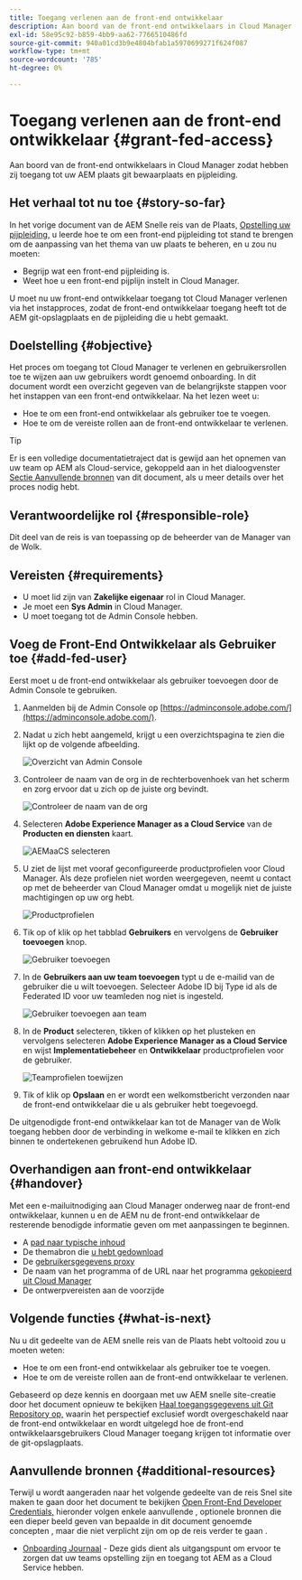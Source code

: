 ```yaml
---
title: Toegang verlenen aan de front-end ontwikkelaar
description: Aan boord van de front-end ontwikkelaars in Cloud Manager zodat hebben zij toegang tot uw AEM plaats git bewaarplaats en pijpleiding.
exl-id: 58e95c92-b859-4bb9-aa62-7766510486fd
source-git-commit: 940a01cd3b9e4804bfab1a5970699271f624f087
workflow-type: tm+mt
source-wordcount: '785'
ht-degree: 0%

---
```


# Toegang verlenen aan de front-end ontwikkelaar {#grant-fed-access}

Aan boord van de front-end ontwikkelaars in Cloud Manager zodat hebben zij toegang tot uw AEM plaats git bewaarplaats en pijpleiding.

## Het verhaal tot nu toe {#story-so-far}

In het vorige document van de AEM Snelle reis van de Plaats, [Opstelling uw pijpleiding,](pipeline-setup.md) u leerde hoe te om een front-end pijpleiding tot stand te brengen om de aanpassing van het thema van uw plaats te beheren, en u zou nu moeten:

* Begrijp wat een front-end pijpleiding is.
* Weet hoe u een front-end pijplijn instelt in Cloud Manager.

U moet nu uw front-end ontwikkelaar toegang tot Cloud Manager verlenen via het instapproces, zodat de front-end ontwikkelaar toegang heeft tot de AEM git-opslagplaats en de pijpleiding die u hebt gemaakt.

## Doelstelling {#objective}

Het proces om toegang tot Cloud Manager te verlenen en gebruikersrollen toe te wijzen aan uw gebruikers wordt genoemd onboarding. In dit document wordt een overzicht gegeven van de belangrijkste stappen voor het instappen van een front-end ontwikkelaar. Na het lezen weet u:

* Hoe te om een front-end ontwikkelaar als gebruiker toe te voegen.
* Hoe te om de vereiste rollen aan de front-end ontwikkelaar te verlenen.

>[!TIP]
>
>Er is een volledige documentatietraject dat is gewijd aan het opnemen van uw team op AEM als Cloud-service, gekoppeld aan in het dialoogvenster [Sectie Aanvullende bronnen](#additional-resources) van dit document, als u meer details over het proces nodig hebt.

## Verantwoordelijke rol {#responsible-role}

Dit deel van de reis is van toepassing op de beheerder van de Manager van de Wolk.

## Vereisten {#requirements}

* U moet lid zijn van **Zakelijke eigenaar** rol in Cloud Manager.
* Je moet een **Sys Admin** in Cloud Manager.
* U moet toegang tot de Admin Console hebben.

## Voeg de Front-End Ontwikkelaar als Gebruiker toe {#add-fed-user}

Eerst moet u de front-end ontwikkelaar als gebruiker toevoegen door de Admin Console te gebruiken.

1. Aanmelden bij de Admin Console op [https://adminconsole.adobe.com/](https://adminconsole.adobe.com/).

1. Nadat u zich hebt aangemeld, krijgt u een overzichtspagina te zien die lijkt op de volgende afbeelding.

   ![Overzicht van Admin Console](assets/admin-console.png)

1. Controleer de naam van de org in de rechterbovenhoek van het scherm en zorg ervoor dat u zich op de juiste org bevindt.

   ![Controleer de naam van de org](assets/correct-org.png)

1. Selecteren **Adobe Experience Manager as a Cloud Service** van de **Producten en diensten** kaart.

   ![AEMaaCS selecteren](assets/select-aemaacs.png)

1. U ziet de lijst met vooraf geconfigureerde productprofielen voor Cloud Manager. Als deze profielen niet worden weergegeven, neemt u contact op met de beheerder van Cloud Manager omdat u mogelijk niet de juiste machtigingen op uw org hebt.

   ![Productprofielen](assets/product-profiles.png)

1. Tik op of klik op het tabblad **Gebruikers** en vervolgens de **Gebruiker toevoegen** knop.

   ![Gebruiker toevoegen](assets/add-user.png)

1. In de **Gebruikers aan uw team toevoegen** typt u de e-mailid van de gebruiker die u wilt toevoegen. Selecteer Adobe ID bij Type id als de Federated ID voor uw teamleden nog niet is ingesteld.

   ![Gebruiker toevoegen aan team](assets/add-to-team.png)

1. In de **Product** selecteren, tikken of klikken op het plusteken en vervolgens selecteren **Adobe Experience Manager as a Cloud Service** en wijst **Implementatiebeheer** en **Ontwikkelaar** productprofielen voor de gebruiker.

   ![Teamprofielen toewijzen](assets/assign-team.png)

1. Tik of klik op **Opslaan** en er wordt een welkomstbericht verzonden naar de front-end ontwikkelaar die u als gebruiker hebt toegevoegd.

De uitgenodigde front-end ontwikkelaar kan tot de Manager van de Wolk toegang hebben door de verbinding in welkome e-mail te klikken en zich binnen te ondertekenen gebruikend hun Adobe ID.

## Overhandigen aan front-end ontwikkelaar {#handover}

Met een e-mailuitnodiging aan Cloud Manager onderweg naar de front-end ontwikkelaar, kunnen u en de AEM nu de front-end ontwikkelaar de resterende benodigde informatie geven om met aanpassingen te beginnen.

* A [pad naar typische inhoud](#example-page)
* De themabron die [u hebt gedownload](#download-theme)
* De [gebruikersgegevens proxy](#proxy-user)
* De naam van het programma of de URL naar het programma [gekopieerd uit Cloud Manager](pipeline-setup.md#login)
* De ontwerpvereisten aan de voorzijde

## Volgende functies {#what-is-next}

Nu u dit gedeelte van de AEM snelle reis van de Plaats hebt voltooid zou u moeten weten:

* Hoe te om een front-end ontwikkelaar als gebruiker toe te voegen.
* Hoe te om de vereiste rollen aan de front-end ontwikkelaar te verlenen.

Gebaseerd op deze kennis en doorgaan met uw AEM snelle site-creatie door het document opnieuw te bekijken [Haal toegangsgegevens uit Git Repository op,](retrieve-access.md) waarin het perspectief exclusief wordt overgeschakeld naar de front-end ontwikkelaar en wordt uitgelegd hoe de front-end ontwikkelaarsgebruikers Cloud Manager toegang krijgen tot informatie over de git-opslagplaats.

## Aanvullende bronnen {#additional-resources}

Terwijl u wordt aangeraden naar het volgende gedeelte van de reis Snel site maken te gaan door het document te bekijken [Open Front-End Developer Credentials,](retrieve-access.md) hieronder volgen enkele aanvullende , optionele bronnen die een dieper beeld geven van bepaalde in dit document genoemde concepten , maar die niet verplicht zijn om op de reis verder te gaan .

* [Onboarding Journaal](/help/journey-onboarding/home.md) - Deze gids dient als uitgangspunt om ervoor te zorgen dat uw teams opstelling zijn en toegang tot AEM as a Cloud Service hebben.
